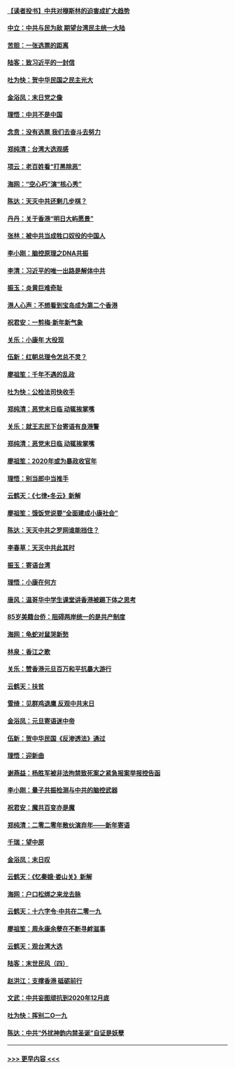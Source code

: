 #### [【读者投书】中共对穆斯林的迫害成扩大趋势](../pages/nsc993/n11791371.md?t=01141955) 
#### [中立：中共与民为敌 期望台湾民主统一大陆](../pages/nsc993/n11790392.md?t=01141955) 
#### [苦胆：一张选票的距离](../pages/nsc993/n11788914.md?t=01141955) 
#### [陆客：致习近平的一封信](../pages/nsc993/n11788867.md?t=01141955) 
#### [吐为快：贺中华民国之民主光大](../pages/nsc993/n11788618.md?t=01141955) 
#### [金浴凤：末日党之像](../pages/nsc993/n11787475.md?t=01141955) 
#### [理悟：中共不是中国](../pages/nsc993/n11787463.md?t=01141955) 
#### [念贲：没有选票  我们去奋斗去努力](../pages/nsc993/n11787398.md?t=01141955) 
#### [郑纯清：台湾大选观感](../pages/nsc993/n11786210.md?t=01141955) 
#### [项云：老百姓看“打黑除恶”](../pages/nsc993/n11785398.md?t=01141955) 
#### [海网：“空心朽”演“核心秀”](../pages/nsc993/n11783874.md?t=01141955) 
#### [陈达：天灭中共还剩几步棋？](../pages/nsc993/n11783719.md?t=01141955) 
#### [丹丹：关于香港“明日大屿愿景”](../pages/nsc993/n11783273.md?t=01141955) 
#### [张林：被中共当成牲口奴役的中国人](../pages/nsc993/n11782397.md?t=01141955) 
#### [李小刚：脑控原理之DNA共振](../pages/nsc993/n11780962.md?t=01141955) 
#### [李清：习近平的唯一出路是解体中共](../pages/nsc993/n11780866.md?t=01141955) 
#### [振玉：炎黄巨难奇耻](../pages/nsc993/n11779632.md?t=01141955) 
#### [港人心声：不想看到宝岛成为第二个香港](../pages/nsc993/n11778817.md?t=01141955) 
#### [祝君安：一剪梅‧新年新气象](../pages/nsc993/n11776340.md?t=01141955) 
#### [关乐：小康年 大役现](../pages/nsc993/n11774213.md?t=01141955) 
#### [伍新：红朝总理令怎总不灵？](../pages/nsc993/n11770813.md?t=01141955) 
#### [廖祖笙：千年不遇的乱政](../pages/nsc993/n11770373.md?t=01141955) 
#### [吐为快：公检法司快收手](../pages/nsc993/n11770359.md?t=01141955) 
#### [郑纯清：恶党末日临 动辄挨掌嘴](../pages/nsc993/n11769912.md?t=01141955) 
#### [关乐：就王志民下台寄语有良港警](../pages/nsc993/n11769903.md?t=01141955) 
#### [郑纯清：恶党末日临 动辄挨掌嘴](../pages/nsc993/n11769356.md?t=01141955) 
#### [廖祖笙：2020年或为暴政收官年](../pages/nsc993/n11768216.md?t=01141955) 
#### [理悟：别当郎中当推手](../pages/nsc993/n11768243.md?t=01141955) 
#### [云鹤天：《七律▪冬云》新解](../pages/nsc993/n11768204.md?t=01141955) 
#### [廖祖笙：饿饭党说要“全面建成小康社会”](../pages/nsc993/n11767482.md?t=01141955) 
#### [陈达：天灭中共之罗网谁能挡住？](../pages/nsc993/n11767465.md?t=01141955) 
#### [李春草：天灭中共此其时](../pages/nsc993/n11767452.md?t=01141955) 
#### [振玉：寄语台湾](../pages/nsc993/n11767432.md?t=01141955) 
#### [理悟：小康在何方](../pages/nsc993/n11767394.md?t=01141955) 
#### [唐风：温哥华中学生课堂讲香港被踢下体之思考](../pages/nsc993/n11766848.md?t=01141955) 
#### [85岁美籍台侨：阻碍两岸统一的是共产制度](../pages/nsc993/n11765043.md?t=01141955) 
#### [海网：龟蛇对鼠哭新愁](../pages/nsc993/n11764895.md?t=01141955) 
#### [林泉：香江之歌](../pages/nsc993/n11764415.md?t=01141955) 
#### [关乐：赞香港元旦百万和平抗暴大游行](../pages/nsc993/n11764382.md?t=01141955) 
#### [云鹤天：扶贫](../pages/nsc993/n11764245.md?t=01141955) 
#### [雪绮：见群鸡退鹰  反观中共末日](../pages/nsc993/n11762112.md?t=01141955) 
#### [金浴凤：元旦寄语迷中帝](../pages/nsc993/n11761788.md?t=01141955) 
#### [伍新：贺中华民国《反渗透法》通过](../pages/nsc993/n11761994.md?t=01141955) 
#### [理悟：迎新曲](../pages/nsc993/n11761152.md?t=01141955) 
#### [谢燕益：杨胜军被非法拘禁致死案之紧急报案举报控告函](../pages/nsc993/n11756134.md?t=01141955) 
#### [李小刚：量子共振检测与中共的脑控武器](../pages/nsc993/n11754518.md?t=01141955) 
#### [祝君安：魔共百变亦是魔](../pages/nsc993/n11754469.md?t=01141955) 
#### [郑纯清：二零二零年散伙演弃年——新年寄语](../pages/nsc993/n11754195.md?t=01141955) 
#### [千瑞：望中原](../pages/nsc993/n11754159.md?t=01141955) 
#### [金浴凤：末日叹](../pages/nsc993/n11752359.md?t=01141955) 
#### [云鹤天：《忆秦娥‧娄山关》新解](../pages/nsc993/n11752348.md?t=01141955) 
#### [海网：户口松绑之来龙去脉](../pages/nsc993/n11752328.md?t=01141955) 
#### [云鹤天：十六字令‧中共在二零一九](../pages/nsc993/n11752305.md?t=01141955) 
#### [廖祖笙：周永康余孽在不断寻衅滋事](../pages/nsc993/n11751013.md?t=01141955) 
#### [云鹤天：观台湾大选](../pages/nsc993/n11751007.md?t=01141955) 
#### [陆客：末世民风（四）](../pages/nsc993/n11749203.md?t=01141955) 
#### [赵洪江：支撑香港 砥砺前行](../pages/nsc993/n11748482.md?t=01141955) 
#### [文武：中共妄图顽抗到2020年12月底](../pages/nsc993/n11748446.md?t=01141955) 
#### [吐为快：挥别二O一九](../pages/nsc993/n11748411.md?t=01141955) 
#### [陈达：中共“外扰神韵内禁圣诞”自证是妖孽](../pages/nsc993/n11748226.md?t=01141955) 

----
#### [ >>> 更早内容 <<< ](../indexes/nsc993-earlier.md)
